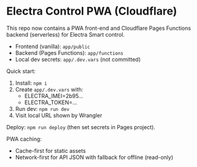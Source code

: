 # Electra Control PWA (Cloudflare)

This repo now contains a PWA front-end and Cloudflare Pages Functions backend (serverless) for Electra Smart control.

- Frontend (vanilla): `app/public`
- Backend (Pages Functions): `app/functions`
- Local dev secrets: `app/.dev.vars` (not committed)

Quick start:

1. Install: `npm i`
2. Create `app/.dev.vars` with:
   - ELECTRA_IMEI=2b95...
   - ELECTRA_TOKEN=...
3. Run dev: `npm run dev`
4. Visit local URL shown by Wrangler

Deploy: `npm run deploy` (then set secrets in Pages project).

PWA caching:
- Cache-first for static assets
- Network-first for API JSON with fallback for offline (read-only)